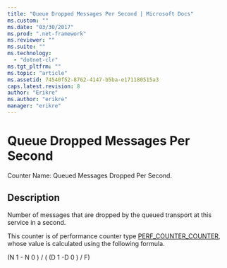 ```yaml
---
title: "Queue Dropped Messages Per Second | Microsoft Docs"
ms.custom: ""
ms.date: "03/30/2017"
ms.prod: ".net-framework"
ms.reviewer: ""
ms.suite: ""
ms.technology: 
  - "dotnet-clr"
ms.tgt_pltfrm: ""
ms.topic: "article"
ms.assetid: 74540f52-8762-4147-b5ba-e171180515a3
caps.latest.revision: 8
author: "Erikre"
ms.author: "erikre"
manager: "erikre"
---
```

# Queue Dropped Messages Per Second
Counter Name: Queued Messages Dropped Per Second.  
  
## Description  
 Number of messages that are dropped by the queued transport at this service in a second.  
  
 This counter is of performance counter type [PERF_COUNTER_COUNTER](http://go.microsoft.com/fwlink/?LinkID=94649), whose value is calculated using the following formula.  
  
 (N 1 - N 0 ) / ( (D 1 -D 0 ) / F)